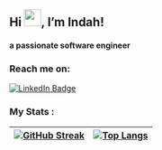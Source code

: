 ## Hi <img src="https://raw.githubusercontent.com/iampavangandhi/iampavangandhi/master/gifs/Hi.gif" width="30px">, I’m Indah! 
<h4 align="left"> a passionate software engineer </h3>



### Reach me on:
<a href="https://www.linkedin.com/in/indahreforsiana">
  <img src="https://img.shields.io/badge/LinkedIn-blue?style=for-the-badge&logo=linkedin&logoColor=white" alt="LinkedIn Badge"/>
</a>



### My Stats :
 

| [![GitHub Streak](http://github-readme-streak-stats.herokuapp.com?user=indahreforsiana&theme=radical)](https://git.io/streak-stats) | [![Top Langs](https://github-readme-stats.vercel.app/api/top-langs/?username=indahreforsiana&layout=compact&theme=vision-friendly-dark)](https://github.com/anuraghazra/github-readme-stats) |
| ------------- | ------------- |
